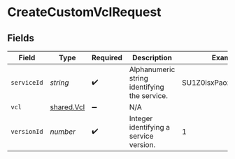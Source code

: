 # CreateCustomVclRequest


## Fields

| Field                                        | Type                                         | Required                                     | Description                                  | Example                                      |
| -------------------------------------------- | -------------------------------------------- | -------------------------------------------- | -------------------------------------------- | -------------------------------------------- |
| `serviceId`                                  | *string*                                     | :heavy_check_mark:                           | Alphanumeric string identifying the service. | SU1Z0isxPaozGVKXdv0eY                        |
| `vcl`                                        | [shared.Vcl](../../models/shared/vcl.md)     | :heavy_minus_sign:                           | N/A                                          |                                              |
| `versionId`                                  | *number*                                     | :heavy_check_mark:                           | Integer identifying a service version.       | 1                                            |
